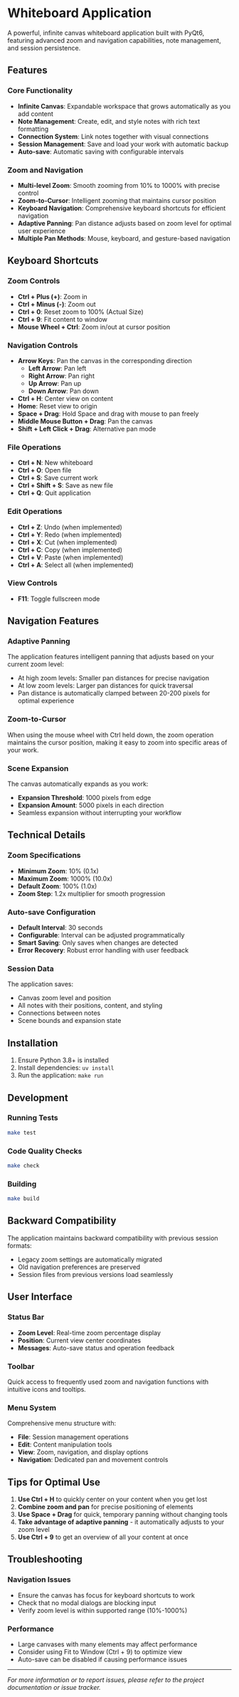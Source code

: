 # Whiteboard Application

A powerful, infinite canvas whiteboard application built with PyQt6, featuring advanced zoom and navigation capabilities, note management, and session persistence.

## Features

### Core Functionality

- **Infinite Canvas**: Expandable workspace that grows automatically as you add content
- **Note Management**: Create, edit, and style notes with rich text formatting
- **Connection System**: Link notes together with visual connections
- **Session Management**: Save and load your work with automatic backup
- **Auto-save**: Automatic saving with configurable intervals

### Zoom and Navigation

- **Multi-level Zoom**: Smooth zooming from 10% to 1000% with precise control
- **Zoom-to-Cursor**: Intelligent zooming that maintains cursor position
- **Keyboard Navigation**: Comprehensive keyboard shortcuts for efficient navigation
- **Adaptive Panning**: Pan distance adjusts based on zoom level for optimal user experience
- **Multiple Pan Methods**: Mouse, keyboard, and gesture-based navigation

## Keyboard Shortcuts

### Zoom Controls

- **Ctrl + Plus (+)**: Zoom in
- **Ctrl + Minus (-)**: Zoom out
- **Ctrl + 0**: Reset zoom to 100% (Actual Size)
- **Ctrl + 9**: Fit content to window
- **Mouse Wheel + Ctrl**: Zoom in/out at cursor position

### Navigation Controls

- **Arrow Keys**: Pan the canvas in the corresponding direction
  - **Left Arrow**: Pan left
  - **Right Arrow**: Pan right
  - **Up Arrow**: Pan up
  - **Down Arrow**: Pan down
- **Ctrl + H**: Center view on content
- **Home**: Reset view to origin
- **Space + Drag**: Hold Space and drag with mouse to pan freely
- **Middle Mouse Button + Drag**: Pan the canvas
- **Shift + Left Click + Drag**: Alternative pan mode

### File Operations

- **Ctrl + N**: New whiteboard
- **Ctrl + O**: Open file
- **Ctrl + S**: Save current work
- **Ctrl + Shift + S**: Save as new file
- **Ctrl + Q**: Quit application

### Edit Operations

- **Ctrl + Z**: Undo (when implemented)
- **Ctrl + Y**: Redo (when implemented)
- **Ctrl + X**: Cut (when implemented)
- **Ctrl + C**: Copy (when implemented)
- **Ctrl + V**: Paste (when implemented)
- **Ctrl + A**: Select all (when implemented)

### View Controls

- **F11**: Toggle fullscreen mode

## Navigation Features

### Adaptive Panning

The application features intelligent panning that adjusts based on your current zoom level:

- At high zoom levels: Smaller pan distances for precise navigation
- At low zoom levels: Larger pan distances for quick traversal
- Pan distance is automatically clamped between 20-200 pixels for optimal experience

### Zoom-to-Cursor

When using the mouse wheel with Ctrl held down, the zoom operation maintains the cursor position, making it easy to zoom into specific areas of your work.

### Scene Expansion

The canvas automatically expands as you work:

- **Expansion Threshold**: 1000 pixels from edge
- **Expansion Amount**: 5000 pixels in each direction
- Seamless expansion without interrupting your workflow

## Technical Details

### Zoom Specifications

- **Minimum Zoom**: 10% (0.1x)
- **Maximum Zoom**: 1000% (10.0x)
- **Default Zoom**: 100% (1.0x)
- **Zoom Step**: 1.2x multiplier for smooth progression

### Auto-save Configuration

- **Default Interval**: 30 seconds
- **Configurable**: Interval can be adjusted programmatically
- **Smart Saving**: Only saves when changes are detected
- **Error Recovery**: Robust error handling with user feedback

### Session Data

The application saves:

- Canvas zoom level and position
- All notes with their positions, content, and styling
- Connections between notes
- Scene bounds and expansion state

## Installation

1. Ensure Python 3.8+ is installed
2. Install dependencies: `uv install`
3. Run the application: `make run`

## Development

### Running Tests

```bash
make test
```

### Code Quality Checks

```bash
make check
```

### Building

```bash
make build
```

## Backward Compatibility

The application maintains backward compatibility with previous session formats:

- Legacy zoom settings are automatically migrated
- Old navigation preferences are preserved
- Session files from previous versions load seamlessly

## User Interface

### Status Bar

- **Zoom Level**: Real-time zoom percentage display
- **Position**: Current view center coordinates
- **Messages**: Auto-save status and operation feedback

### Toolbar

Quick access to frequently used zoom and navigation functions with intuitive icons and tooltips.

### Menu System

Comprehensive menu structure with:

- **File**: Session management operations
- **Edit**: Content manipulation tools
- **View**: Zoom, navigation, and display options
- **Navigation**: Dedicated pan and movement controls

## Tips for Optimal Use

1. **Use Ctrl + H** to quickly center on your content when you get lost
2. **Combine zoom and pan** for precise positioning of elements
3. **Use Space + Drag** for quick, temporary panning without changing tools
4. **Take advantage of adaptive panning** - it automatically adjusts to your zoom level
5. **Use Ctrl + 9** to get an overview of all your content at once

## Troubleshooting

### Navigation Issues

- Ensure the canvas has focus for keyboard shortcuts to work
- Check that no modal dialogs are blocking input
- Verify zoom level is within supported range (10%-1000%)

### Performance

- Large canvases with many elements may affect performance
- Consider using Fit to Window (Ctrl + 9) to optimize view
- Auto-save can be disabled if causing performance issues

---

_For more information or to report issues, please refer to the project documentation or issue tracker._
